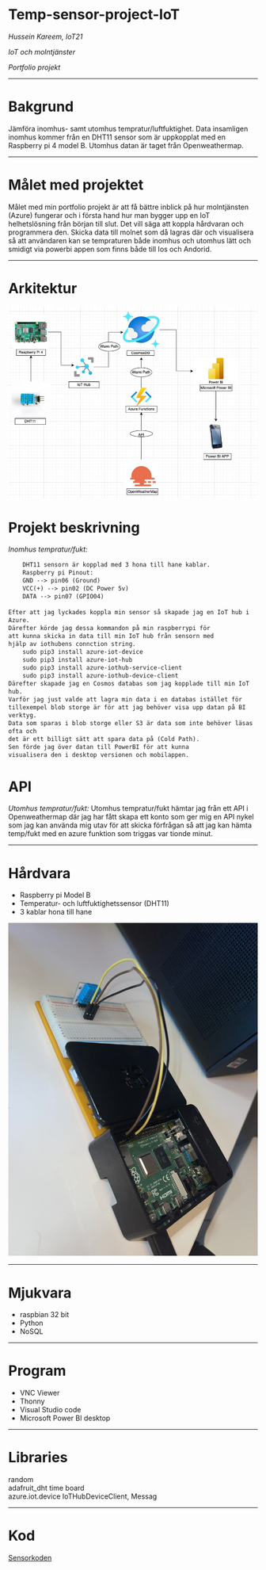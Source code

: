 # **Temp-sensor-project-IoT**
_Hussein Kareem, IoT21_

_IoT och molntjänster_

_Portfolio projekt_

---

# Bakgrund
Jämföra inomhus- samt utomhus tempratur/luftfuktighet. Data insamligen inomhus kommer från en DHT11 sensor som är uppkopplat med en Raspberry pi 4 model B. Utomhus datan  är taget från Openweathermap.

---

# Målet med projektet
Målet med min portfolio projekt är att få bättre inblick på hur molntjänsten (Azure) fungerar och i första hand hur man bygger upp en IoT helhetslösning från början till slut. Det vill säga att koppla hårdvaran och programmera den. Skicka data till molnet som då lagras där och visualisera så att användaren kan se tempraturen både inomhus och utomhus lätt och smidigt via powerbi appen som finns både till Ios och Andorid.    

---


# Arkitektur
<img src="/img/project.jpg">

# Projekt beskrivning
_Inomhus tempratur/fukt:_

        DHT11 sensorn är kopplad med 3 hona till hane kablar. 
        Raspberry pi Pinout:
        GND --> pin06 (Ground)
        VCC(+) --> pin02 (DC Power 5v)
        DATA --> pin07 (GPIO04)
    
    Efter att jag lyckades koppla min sensor så skapade jag en IoT hub i Azure.
    Därefter körde jag dessa kommandon på min raspberrypi för
    att kunna skicka in data till min IoT hub från sensorn med 
    hjälp av iothubens connction string.    
        sudo pip3 install azure-iot-device  
        sudo pip3 install azure-iot-hub  
        sudo pip3 install azure-iothub-service-client  
        sudo pip3 install azure-iothub-device-client  
    Därefter skapade jag en Cosmos databas som jag kopplade till min IoT hub. 
    Varför jag just valde att lagra min data i en databas istället för
    tillexempel blob storge är för att jag behöver visa upp datan på BI verktyg. 
    Data som sparas i blob storge eller S3 är data som inte behöver läsas ofta och 
    det är ett billigt sätt att spara data på (Cold Path).  
    Sen förde jag över datan till PowerBI för att kunna
    visualisera den i desktop versionen och mobilappen. 
# API
_Utomhus tempratur/fukt:_
Utomhus tempratur/fukt hämtar jag från ett API i Openweathermap där jag har fått skapa ett konto som ger mig en API nykel som jag kan använda mig utav för att skicka förfrågan så att jag kan hämta temp/fukt med en azure funktion som triggas var tionde minut.




---


# Hårdvara
* Raspberry pi Model B 
* Temperatur- och luftfuktighetssensor (DHT11)
* 3 kablar hona till hane 

<img src="/img/IMG_8704.jpg">


---


# Mjukvara 
* raspbian 32 bit 
* Python 
* NoSQL

---

# Program 
* VNC Viewer
* Thonny 
* Visual Studio code
* Microsoft Power BI desktop

---

# Libraries
random  
adafruit_dht 
time 
board   
azure.iot.device 
IoTHubDeviceClient, Messag


---

# Kod
[Sensorkoden](https://github.com/husseinkareem/Temp-sensor-project-IoT/blob/main/main.py)